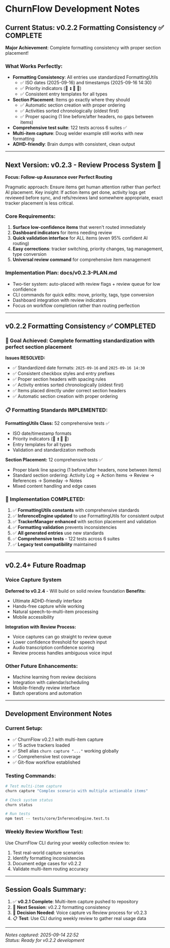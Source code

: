 # ChurnFlow Development Notes

## Current Status: v0.2.2 Formatting Consistency ✅ COMPLETE

**Major Achievement**: Complete formatting consistency with proper section placement!

### What Works Perfectly:
- **Formatting Consistency**: All entries use standardized FormattingUtils
  - ✅ ISO dates (2025-09-16) and timestamps (2025-09-16 14:30)
  - ✅ Priority indicators (🚨 ⏫ 🔼 🔻)
  - ✅ Consistent entry templates for all types
- **Section Placement**: Items go exactly where they should
  - ✅ Automatic section creation with proper ordering
  - ✅ Activities sorted chronologically (oldest first)
  - ✅ Proper spacing (1 line before/after headers, no gaps between items)
- **Comprehensive test suite**: 122 tests across 6 suites ✅
- **Multi-item capture**: Doug welder example still works with new formatting
- **ADHD-friendly**: Brain dumps with consistent, clean output

---

## Next Version: v0.2.3 - Review Process System 🎯

**Focus: Follow-up Assurance over Perfect Routing**

Pragmatic approach: Ensure items get human attention rather than perfect AI placement.
Key insight: If action items get done, activity logs get reviewed before sync, and refs/reviews land somewhere appropriate, exact tracker placement is less critical.

### Core Requirements:
1. **Surface low-confidence items** that weren't routed immediately
2. **Dashboard indicators** for items needing review
3. **Quick validation interface** for ALL items (even 95% confident AI routing)
4. **Easy corrections**: tracker switching, priority changes, tag management, type conversion
5. **Universal review command** for comprehensive item management

### Implementation Plan: docs/v0.2.3-PLAN.md
- Two-tier system: auto-placed with review flags + review queue for low confidence
- CLI commands for quick edits: move, priority, tags, type conversion
- Dashboard integration with review indicators
- Focus on workflow completion rather than routing perfection

---

## v0.2.2 Formatting Consistency ✅ COMPLETED

### 🎯 Goal Achieved: Complete formatting standardization with perfect section placement

**Issues RESOLVED:**
- ✅ Standardized date formats: `2025-09-16` and `2025-09-16 14:30`
- ✅ Consistent checkbox styles and entry prefixes
- ✅ Proper section headers with spacing rules
- ✅ Activity entries sorted chronologically (oldest first)
- ✅ Items placed directly under correct section headers
- ✅ Automatic section creation with proper ordering

### 📋 Formatting Standards IMPLEMENTED:

**FormattingUtils Class:** 52 comprehensive tests ✅
- ISO date/timestamp formats
- Priority indicators (🚨 ⏫ 🔼 🔻)
- Entry templates for all types
- Validation and standardization methods

**Section Placement:** 12 comprehensive tests ✅  
- Proper blank line spacing (1 before/after headers, none between items)
- Standard section ordering: Activity Log → Action Items → Review → References → Someday → Notes
- Mixed content handling and edge cases

### 🔧 Implementation COMPLETED:
1. ✅ **FormattingUtils constants** with comprehensive standards
2. ✅ **InferenceEngine updated** to use FormattingUtils for consistent output
3. ✅ **TrackerManager enhanced** with section placement and validation
4. ✅ **Formatting validation** prevents inconsistencies
5. ✅ **All generated entries** use new standards  
6. ✅ **Comprehensive tests** - 122 tests across 6 suites
7. ✅ **Legacy test compatibility** maintained

---

## v0.2.4+ Future Roadmap

### Voice Capture System
**Deferred to v0.2.4** - Will build on solid review foundation
**Benefits:**
- Ultimate ADHD-friendly interface
- Hands-free capture while working
- Natural speech-to-multi-item processing
- Mobile accessibility

**Integration with Review Process:**
- Voice captures can go straight to review queue
- Lower confidence threshold for speech input
- Audio transcription confidence scoring
- Review process handles ambiguous voice input

### Other Future Enhancements:
- Machine learning from review decisions
- Integration with calendar/scheduling
- Mobile-friendly review interface
- Batch operations and automation

---

## Development Environment Notes

### Current Setup:
- ✅ ChurnFlow v0.2.1 with multi-item capture
- ✅ 15 active trackers loaded
- ✅ Shell alias `churn capture "..."` working globally
- ✅ Comprehensive test coverage
- ✅ Git-flow workflow established

### Testing Commands:
```bash
# Test multi-item capture
churn capture "Complex scenario with multiple actionable items"

# Check system status
churn status

# Run tests
npm test -- tests/core/InferenceEngine.test.ts
```

### Weekly Review Workflow Test:
Use ChurnFlow CLI during your weekly collection review to:
1. Test real-world capture scenarios
2. Identify formatting inconsistencies  
3. Document edge cases for v0.2.2
4. Validate multi-item routing accuracy

---

## Session Goals Summary:
1. ✅ **v0.2.1 Complete**: Multi-item capture pushed to repository
2. 🎯 **Next Session**: v0.2.2 formatting consistency
3. 🤔 **Decision Needed**: Voice capture vs Review process for v0.2.3
4. 📋 **Test**: Use CLI during weekly review to gather real usage data

---

*Notes captured: 2025-09-14 22:52*  
*Status: Ready for v0.2.2 development*
